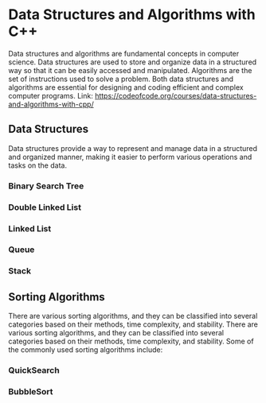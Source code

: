 # Data Structures and Algorithms with C++
Data structures and algorithms are fundamental concepts in computer science. Data structures are used to store and organize data in a structured way so that it can be easily accessed and manipulated. Algorithms are the set of instructions used to solve a problem. Both data structures and algorithms are essential for designing and coding efficient and complex computer programs.
Link: https://codeofcode.org/courses/data-structures-and-algorithms-with-cpp/

## Data Structures
Data structures provide a way to represent and manage data in a structured and organized manner, making it easier to perform various operations and tasks on the data.
### Binary Search Tree
### Double Linked List
### Linked List
### Queue
### Stack

## Sorting Algorithms
There are various sorting algorithms, and they can be classified into several categories based on their methods, time complexity, and stability. There are various sorting algorithms, and they can be classified into several categories based on their methods, time complexity, and stability. Some of the commonly used sorting algorithms include:
### QuickSearch
### BubbleSort
